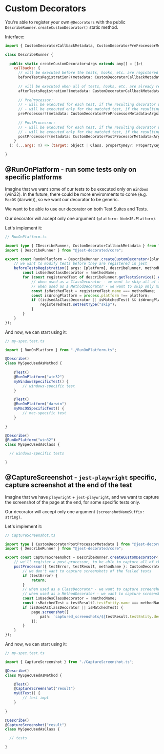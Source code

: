 # Custom Decorators

You're able to register your own `@Decorators` with the public `DescribeRunner.createCustomDecorator()` static method.

Interface:

```javascript
import { CustomDecoratorCallbackMetadata, CustomDecoratorPreProcessorMetadata, CustomDecoratorPostProcessorMetadata } from "@jest-decorated/shared";

class DescribeRunner {
  
  public static createCustomDecorator<Args extends any[] = []>(
    callbacks: {
      // will be executed before the tests, hooks, etc. are registered in jest
      beforeTestsRegistration?(metadata: CustomDecoratorCallbackMetadata<Args>): void;
      
      // will be executed when all of tests, hooks, etc. are already registered in jest
      afterTestsRegistration?(metadata: CustomDecoratorCallbackMetadata<Args>): void;
      
      // PreProcessor:
      // - will be executed for each test, if the resulting decorator will be used as a ClassDeorator
      // - will be executed only for the matched test, if the resulting decorator will be used as a MethodDeorator
      preProcessor?(metadata: CustomDecoratorPreProcessorMetadata<Args>): Promise<PreProcessorData> | PreProcessorData | void;
      
      // PostProcessor:
      // - will be executed for each test, if the resulting decorator will be used as a ClassDeorator
      // - will be executed only for the matched test, if the resulting decorator will be used as a MethodDeorator
      postProcessor?(metadata: CustomDecoratorPostProcessorMetadata<Args>): void;
    }
  ): (...args: T) => (target: object | Class, propertyKey?: PropertyKey, propertyDescriptor?: PropertyDescriptor) => any;

}
```

## @RunOnPlatform - run some tests only on specific platforms

Imagine that we want some of our tests to be executed only on `Windows` (win32).
In the future, there could be more environments to come (e.g. `MacOS` (darwin)), so we want our decorator to be generic.

We want to be able to use our decorator on both Test Suites and Tests.

Our decorator will accept only one argument `(platform: NodeJS.Platform)`.

Let's implement it:

```typescript
// RunOnPlatform.ts

import type { IDescribeRunner, CustomDecoratorCallbackMetadata } from "@jest-decorated/shared";
import { DescribeRunner } from "@jest-decorated/core";

export const RunOnPlatform = DescribeRunner.createCustomDecorator<[platform: NodeJS.Platform]>({
    // we want to modify tests before they are registered in jest
    beforeTestsRegistration({ args: [platform], describeRunner, methodName }: CustomDecoratorCallbackMetadata<[platform: NodeJS.Platform]>): void {
        const isUsedAsClassDecorator = !methodName;
        for (const registeredTest of describeRunner.getTestsService().getTests()) {
            // when used as a ClassDecorator - we want to skip all of the tests, in case of non-matching platform
            // when used as a MethodDecorator - we want to skip only matched tests, in case of non-matching platform
            const isMatchedTest = registeredTest.name === methodName;
            const isWrongPlatform = process.platform !== platform;
            if ((isUsedAsClassDecorator || isMatchedTest) && isWrongPlatform) {
                registeredTest.setTestType("skip");
            }
        }
    }
});
```

And now, we can start using it:

```javascript
// my-spec.test.ts

import { RunOnPlatform } from "./RunOnPlatform.ts";

@Describe()
class MySpecUsedAsMethod {
    
    @Test()
    @RunOnPlatform("win32")
    myWindowsSpecificTest() {
        // windows-specific test
    }

    @Test()
    @RunOnPlatform("darwin")
    myMacOSSpecificTest() {
        // mac-specific test
    }
    
}

@Describe()
@RunOnPlatform("win32")
class MySpecUsedAsClass {

  // windows-specific tests

}
```

## @CaptureScreenshot - `jest-playwright` specific, capture screenshot at the end of the test

Imagine that we have `playwright` + `jest-playwright`, and we want to capture the screenshot of the page at the end, for some specific tests only.

Our decorator will accept only one argument `(screenshotNameSuffix: string)`.

Let's implement it:

```typescript
// CaptureScreenshot.ts

import type { CustomDecoratorPostProcessorMetadata } from "@jest-decorated/shared";
import { DescribeRunner } from "@jest-decorated/core";

export const CaptureScreenshot = DescribeRunner.createCustomDecorator<[screenshotNameSuffix: string]>({
    // we'll register a post-processor, to be able to capture all of the TestSuite's test results, or only the selected one
    postProcessor({ testError, testResult, methodName }: CustomDecoratorPostProcessorMetadata<[screenshotNameSuffix: string]>): void {
        // we don't want to capture screenshots of the failed tests
        if (testError) {
            return;
        }
        // when used as a ClassDecorator - we want to capture screenshots for all of the tests
        // when used as a MethodDecorator - we want to capture screenshots only for matched tests
        const isUsedAsClassDecorator = !methodName;
        const isMatchedTest = testResult?.testEntity.name === methodName;
        if (isUsedAsClassDecorator || isMatchedTest) {
            page.screenshot({
                path: `captured_screenshots/${testResult.testEntity.description}-${screenshotNameSuffix}.png`
            });
        }
    }
});
```

And now, we can start using it:

```javascript
// my-spec.test.ts

import { CaptureScreenshot } from "./CaptureScreenshot.ts";

@Describe()
class MySpecUsedAsMethod {

    @Test()
    @CaptureScreenshot("result")
    myUiTest() {
        // test impl
    }
    
}

@Describe()
@CaptureScreenshot("result")
class MySpecUsedAsClass {

  // tests

}
```
